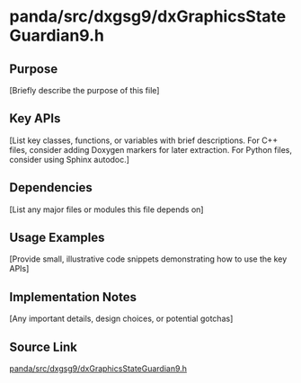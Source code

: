 # panda/src/dxgsg9/dxGraphicsStateGuardian9.h

## Purpose
[Briefly describe the purpose of this file]

## Key APIs
[List key classes, functions, or variables with brief descriptions.
For C++ files, consider adding Doxygen markers for later extraction.
For Python files, consider using Sphinx autodoc.]

## Dependencies
[List any major files or modules this file depends on]

## Usage Examples
[Provide small, illustrative code snippets demonstrating how to use the key APIs]

## Implementation Notes
[Any important details, design choices, or potential gotchas]

## Source Link
[panda/src/dxgsg9/dxGraphicsStateGuardian9.h](link_to_source_repository/panda/src/dxgsg9/dxGraphicsStateGuardian9.h)
